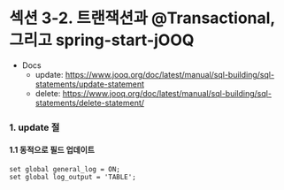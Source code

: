 # 섹션 3-2. 트랜잭션과 @Transactional, 그리고 spring-start-jOOQ

- Docs
  - update: https://www.jooq.org/doc/latest/manual/sql-building/sql-statements/update-statement
  - delete: https://www.jooq.org/doc/latest/manual/sql-building/sql-statements/delete-statement/

### 1. update 절
#### 1.1 동적으로 필드 업데이트

```mysql
set global general_log = ON;
set global log_output = 'TABLE';
```